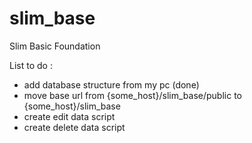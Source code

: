 # slim_base
Slim Basic Foundation

List to do :
- add database structure from my pc (done)
- move base url from {some_host}/slim_base/public to {some_host}/slim_base
- create edit data script
- create delete data script
